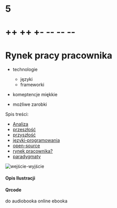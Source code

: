 # 5
# ++ ++ +- -- -- --
# Rynek pracy pracownika

+ technologie
    + języki
    + frameworki

+ komeptencje miękkie    
+ możliwe zarobki

Spis treści:

+ [Analiza](8/analiza.md)
+ [przeszłość](8/przeszlosc.md)
+ [przyszłość](8/przyszlosc.md)
+ [jezyki-programowania](8/jezyki-programowania.md)
+ [open-source](8/open-source.md)
+ [rynek pracownika?](8/rynek-pracownika.md)
+ [paradygmaty](8/paradygmaty.md)



![wejście-wyjście](../img/we-wy.png)

#### Opis Ilustracji



#### Qrcode
do audiobooka online
ebooka



